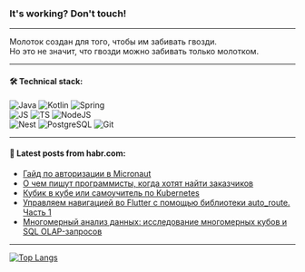 ### It's working? Don't touch!

---
Молоток создан для того, чтобы им забивать гвозди. <br>
Но это не значит, что гвозди можно забивать только молотком.

---

#### 🛠️ Technical stack:

![Java](https://img.shields.io/badge/Java-informational?logo=Oracle&style=flat&logoColor=white&color=FF4500)
![Kotlin](https://img.shields.io/badge/Kotlin-informational?logo=Kotlin&style=flat&logoColor=white&color=774D97)
![Spring](https://img.shields.io/badge/SpringBoot-informational?logo=SpringBoot&style=flat&logoColor=white&color=6DB33F) <br>
![JS](https://img.shields.io/badge/JS-informational?logo=javaScript&style=flat&logoColor=black&color=F7Df1E)
![TS](https://img.shields.io/badge/TypeScript-informational?logo=typeScript&style=flat&logoColor=black&color=0667A8)
![NodeJS](https://img.shields.io/badge/NodeJS-informational?logo=node.js&style=flat&logoColor=white&color=70A760) <br>
![Nest](https://img.shields.io/badge/NestJS-informational?logo=NestJS&style=flat&logoColor=white&color=E0234E)
![PostgreSQL](https://img.shields.io/badge/PostgreSQL-informational?logo=PostgreSQL&style=flat&logoColor=white&color=DAA520)
![Git](https://img.shields.io/badge/Git-informational?logo=git&style=flat&logoColor=white&color=778899)

___

#### 💬 Latest posts from habr.com:

<!-- BLOG-POST-LIST:START -->
- [Гайд по авторизации в Micronaut](https://habr.com/ru/companies/X5Tech/articles/772362/?utm_source=habrahabr&utm_medium=rss&utm_campaign=772362)
- [О чем пишут программисты, когда хотят найти заказчиков](https://habr.com/ru/articles/772342/?utm_source=habrahabr&utm_medium=rss&utm_campaign=772342)
- [Кубик в кубе или самоучитель по Kubernetes](https://habr.com/ru/articles/772350/?utm_source=habrahabr&utm_medium=rss&utm_campaign=772350)
- [Управляем навигацией во Flutter с помощью библиотеки auto_route. Часть 1](https://habr.com/ru/companies/friflex/articles/772234/?utm_source=habrahabr&utm_medium=rss&utm_campaign=772234)
- [Многомерный анализ данных: исследование многомерных кубов и SQL OLAP-запросов](https://habr.com/ru/companies/otus/articles/771390/?utm_source=habrahabr&utm_medium=rss&utm_campaign=771390)
<!-- BLOG-POST-LIST:END -->

---
[![Top Langs](https://github-readme-stats-git-master-advtsetting-gmailcom.vercel.app/api/top-langs/?username=zloylis&langs_count=10&hide_title=false&title_color=e6edf3&size_weight=0.5&count_weight=0.5&layout=compact&hide_border=true&theme=dracula)](https://github.com/zloylis)

<!-- ![GitHub stats](https://github-readme-stats-git-master-advtsetting-gmailcom.vercel.app/api?username=zloylis&show_icons=true&hide_border=true&theme=dracula&hide_title=true&include_all_commits=true&count_private=true&hide=contribs&hide_rank=true) -->
